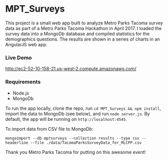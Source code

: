 # MPT_Surveys

This project is a small web app built to analyze Metro Parks Tacoma survey data as part of a Metro Parks Tacoma Hackathon in April 2017. I loaded the survey data into a MongoDb database and compiled statistics for the demographics questions. The results are shown in a series of charts in an AngularJS web app.

### Live Demo
http://ec2-52-10-158-21.us-west-2.compute.amazonaws.com/

### Requirements
- Node.js
- MongoDb

To run the app locally, clone the repo, run `cd MPT_Surveys && npm install`, import the data to MongoDb (see below), and run `node server.js`. By default, the app will be running on `http://localhost:4545`.

To import data from CSV file to MongoDb:

```
mongoimport --db mptsurveys --collection results --type csv --headerline --file ./data/TacomaParksSurveyData_for_MLCPP.csv
```

Thank you Metro Parks Tacoma for putting on this awesome event!
